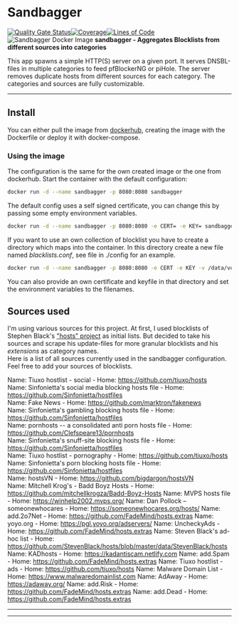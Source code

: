 # Sandbagger

[![Quality Gate Status](https://sonarcloud.io/api/project_badges/measure?project=Thomas-Walter_sandbagger&metric=alert_status)](https://sonarcloud.io/dashboard?id=Thomas-Walter_sandbagger)[![Coverage](https://sonarcloud.io/api/project_badges/measure?project=Thomas-Walter_sandbagger&metric=coverage)](https://sonarcloud.io/dashboard?id=Thomas-Walter_sandbagger)[![Lines of Code](https://sonarcloud.io/api/project_badges/measure?project=Thomas-Walter_sandbagger&metric=ncloc)](https://sonarcloud.io/dashboard?id=Thomas-Walter_sandbagger)![Sandbagger Docker Image](https://github.com/speisekatze/sandbagger/workflows/Sandbagger%20Docker%20Image/badge.svg?branch=master)
**sandbagger - Aggregates Blocklists from different sources into categories**

This app spawns a simple HTTP(S) server on a given port.
It serves DNSBL-files in multiple categories to feed pfBlockerNG or piHole.
The server removes duplicate hosts from different sources for each category.
The categories and sources are fully customizable.  

---

## Install

You can either pull the image from [dockerhub](https://hub.docker.com/r/speisekatze/sandbagger), creating the image with the Dockerfile
or deploy it with docker-compose.

### Using the image

The configuration is the same for the own created image or the one from dockerhub.
Start the container with the default configuration:

```bash
docker run -d --name sandbagger -p 8080:8080 sandbagger
```

The default config uses a self signed certificate, you can change this by passing some empty environment variables.

```bash
docker run -d --name sandbagger -p 8080:8080 -e CERT= -e KEY= sandbagger
```

If you want to use an own collection of blocklist you have to create a directory which maps into the container. In this directory
create a new file named _blacklists.conf_, see file in ./config for an example.

```bash
docker run -d --name sandbagger -p 8080:8080 -e CERT -e KEY -v /data/volumes/sandbagger:/sandbagger/ext sandbagger
```

You can also provide an own certificate and keyfile in that directory and set the environment variables to the filenames.

## Sources used

I'm using various sources for this project.
At first, I used blocklists of Stephen Black's ["hosts" project](https://github.com/StevenBlack/hosts/) as initial lists.
But decided to take his sources and scrape his update-files for more granular blocklists and his *extensions* as category names.  
Here is a list of all sources currently used in the sandbagger configuration. Feel free to add your sources of blocklists.  

Name: Tiuxo hostlist - social -
Home: <https://github.com/tiuxo/hosts>  
Name: Sinfonietta's social media blocking hosts file -
Home: <https://github.com/Sinfonietta/hostfiles>  
Name: Fake News -
Home: <https://github.com/marktron/fakenews>  
Name: Sinfonietta's gambling blocking hosts file -
Home: <https://github.com/Sinfonietta/hostfiles>  
Name: pornhosts -- a consolidated anti porn hosts file -
Home: <https://github.com/Clefspeare13/pornhosts>  
Name: Sinfonietta's snuff-site blocking hosts file -
Home: <https://github.com/Sinfonietta/hostfiles>  
Name: Tiuxo hostlist - pornography -
Home: <https://github.com/tiuxo/hosts>  
Name: Sinfonietta's porn blocking hosts file -
Home: <https://github.com/Sinfonietta/hostfiles>  
Name: hostsVN -
Home: <https://github.com/bigdargon/hostsVN>  
Name: Mitchell Krog's - Badd Boyz Hosts -
Home: <https://github.com/mitchellkrogza/Badd-Boyz-Hosts>
Name: MVPS hosts file -
Home: <https://winhelp2002.mvps.org/>
Name: Dan Pollock – someonewhocares -
Home: <https://someonewhocares.org/hosts/>
Name: add.2o7Net -
Home: <https://github.com/FadeMind/hosts.extras>
Name: yoyo.org -
Home: <https://pgl.yoyo.org/adservers/>
Name: UncheckyAds -
Home: <https://github.com/FadeMind/hosts.extras>
Name: Steven Black's ad-hoc list -
Home: <https://github.com/StevenBlack/hosts/blob/master/data/StevenBlack/hosts>
Name: KADhosts -
Home: <https://kadantiscam.netlify.com>
Name: add.Spam -
Home: <https://github.com/FadeMind/hosts.extras>
Name: Tiuxo hostlist - ads -
Home: <https://github.com/tiuxo/hosts>
Name: Malware Domain List -
Home: <https://www.malwaredomainlist.com>
Name: AdAway -
Home: <https://adaway.org/>
Name: add.Risk -
Home: <https://github.com/FadeMind/hosts.extras>
Name: add.Dead -
Home: <https://github.com/FadeMind/hosts.extras>

---

---
